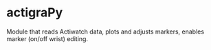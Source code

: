 # actigraPy
Module that reads Actiwatch data, plots and adjusts markers, enables marker  (on/off wrist) editing.

